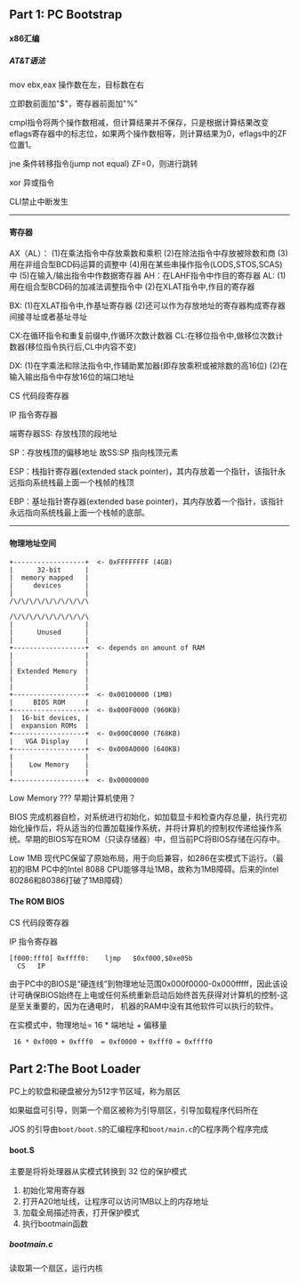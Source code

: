 ## Part 1: PC Bootstrap

#### x86汇编

##### AT&T语法

mov ebx,eax	操作数在左，目标数在右

立即数前面加"$"，寄存器前面加"%"

cmpl指令将两个操作数相减，但计算结果并不保存，只是根据计算结果改变eflags寄存器中的标志位，如果两个操作数相等，则计算结果为0，eflags中的ZF位置1。

jne	条件转移指令(jump not equal) ZF=0，则进行跳转

xor	异或指令

CLI禁止中断发生



-------------------

#### 寄存器

AX（AL）：
(1)在乘法指令中存放乘数和乘积
(2)在除法指令中存放被除数和商
(3)用在非组合型BCD码运算的调整中
(4)用在某些串操作指令(LODS,STOS,SCAS)中
(5)在输入/输出指令中作数据寄存器
AH：在LAHF指令中作目的寄存器
AL:
(1)用在组合型BCD码的加减法调整指令中
(2)在XLAT指令中,作目的寄存器

BX:
(1)在XLAT指令中,作基址寄存器
(2)还可以作为存放地址的寄存器构成寄存器间接寻址或者基址寻址

CX:在循环指令和重复前缀中,作循环次数计数器
CL:在移位指令中,做移位次数计数器(移位指令执行后,CL中内容不变)

DX:
(1)在字乘法和除法指令中,作辅助累加器(即存放乘积或被除数的高16位)
(2)在输入输出指令中存放16位的端口地址

CS	代码段寄存器

IP	指令寄存器

端寄存器SS:	存放栈顶的段地址

SP：存放栈顶的偏移地址	故SS:SP 指向栈顶元素

ESP：栈指针寄存器(extended stack pointer)，其内存放着一个指针，该指针永远指向系统栈最上面一个栈帧的栈顶

EBP：基址指针寄存器(extended base pointer)，其内存放着一个指针，该指针永远指向系统栈最上面一个栈帧的底部。



-------------------------

#### 物理地址空间

```
+------------------+  <- 0xFFFFFFFF (4GB)
|      32-bit      |
|  memory mapped   |
|     devices      |
|                  |
/\/\/\/\/\/\/\/\/\/\

/\/\/\/\/\/\/\/\/\/\
|                  |
|      Unused      |
|                  |
+------------------+  <- depends on amount of RAM
|                  |
|                  |
| Extended Memory  |
|                  |
|                  |
+------------------+  <- 0x00100000 (1MB)
|     BIOS ROM     |
+------------------+  <- 0x000F0000 (960KB)
|  16-bit devices, |
|  expansion ROMs  |
+------------------+  <- 0x000C0000 (768KB)
|   VGA Display    |
+------------------+  <- 0x000A0000 (640KB)
|                  |
|    Low Memory    |
|                  |
+------------------+  <- 0x00000000
```

Low Memory ???	早期计算机使用？

BIOS	完成机器自检，对系统进行初始化，如加载显卡和检查内存总量，执行完初始化操作后，将从适当的位置加载操作系统，并将计算机的控制权传递给操作系统。早期的BIOS写在ROM（只读存储器）中，但当前PC将BIOS存储在闪存中。

Low 1MB	现代PC保留了原始布局，用于向后兼容，如286在实模式下运行。（最初的IBM PC中的Intel 8088 CPU能够寻址1MB，故称为1MB障碍。后来的Intel 80286和80386打破了1MB障碍）

#### The ROM BIOS

CS	代码段寄存器

IP	指令寄存器

``` 
[f000:fff0] 0xffff0:	ljmp   $0xf000,$0xe05b
  CS   IP
```

由于PC中的BIOS是“硬连线”到物理地址范围0x000f0000-0x000fffff，因此该设计可确保BIOS始终在上电或任何系统重新启动后始终首先获得对计算机的控制-这是至关重要的，因为在通电时， 机器的RAM中没有其他软件可以执行的软件。

在实模式中，物理地址= 16 * 端地址 + 偏移量

```
 16 * 0xf000 + 0xfff0  = 0xf0000 + 0xfff0 = 0xffff0 
```





## Part 2:The Boot Loader

PC上的软盘和硬盘被分为512字节区域，称为扇区

如果磁盘可引导，则第一个扇区被称为引导扇区，引导加载程序代码所在

JOS 的引导由`boot/boot.S`的汇编程序和`boot/main.c`的C程序两个程序完成

#### boot.S

主要是将将处理器从实模式转换到 32 位的保护模式

1. 初始化常用寄存器
2. 打开A20地址线，让程序可以访问1MB以上的内存地址
3. 加载全局描述符表，打开保护模式
4. 执行bootmain函数

##### bootmain.c

读取第一个扇区，运行内核

